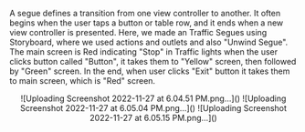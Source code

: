 A segue defines a transition from one view controller to another. It often begins when the user taps a button or table row, and it ends when a new view controller is presented. 
Here, we made an Traffic Segues using Storyboard, where we used actions and outlets and also "Unwind Segue". The main screen is Red indicating "Stop" in Traffic lights when the user clicks button called "Button", it takes them to "Yellow" screen, then followed by "Green" screen. In the end, when user clicks "Exit" button it takes them to main screen, which is "Red" screen.

<p align="center">
   ![Uploading Screenshot 2022-11-27 at 6.04.51 PM.png…]()
   ![Uploading Screenshot 2022-11-27 at 6.05.04 PM.png…]()
   ![Uploading Screenshot 2022-11-27 at 6.05.15 PM.png…]()
</p>

